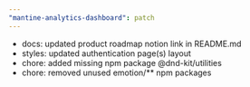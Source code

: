 ```yaml
---
"mantine-analytics-dashboard": patch
---
```


- docs: updated product roadmap notion link in README.md
- styles: updated authentication page(s) layout
- chore: added missing npm package @dnd-kit/utilities
- chore: removed unused emotion/** npm packages

